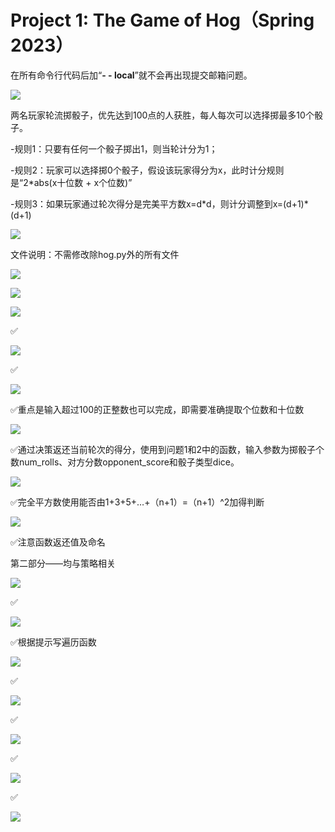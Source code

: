 # Project 1: The Game of Hog（Spring 2023）

在所有命令行代码后加“**- - local**”就不会再出现提交邮箱问题。

![](image/1676352735998_JuHfaKkCDG.png)

两名玩家轮流掷骰子，优先达到100点的人获胜，每人每次可以选择掷最多10个骰子。

\-规则1：只要有任何一个骰子掷出1，则当轮计分为1；

\-规则2：玩家可以选择掷0个骰子，假设该玩家得分为x，此时计分规则是“2\*abs(x十位数 + x个位数)”

\-规则3：如果玩家通过轮次得分是完美平方数x=d\*d，则计分调整到x=(d+1)\*(d+1)

![](image/1676361174706_6ZWkUXOFhF.png)

文件说明：不需修改除hog.py外的所有文件

![](image/1676361476449_vQ23fVSMRE.png)

![](image/1676361551552_2gc9zWkit9.png)

![](image/1676361864559_LFcvkA6S_9.png)

✅

![](image/1676363194962_9cbRGDyQDJ.png)

✅

![](image/1676448364289_uj7moTUuuC.png)

✅重点是输入超过100的正整数也可以完成，即需要准确提取个位数和十位数

![](image/1676448431565_rhNsDVT6JR.png)

✅通过决策返还当前轮次的得分，使用到问题1和2中的函数，输入参数为掷骰子个数num\_rolls、对方分数opponent\_score和骰子类型dice。

![](image/1676449132611_RjzYg-i4rZ.png)

✅完全平方数使用能否由1+3+5+…+（n+1）=（n+1）^2加得判断

![](image/1676458870866_2p9q8uRjWk.png)

✅注意函数返还值及命名

第二部分——均与策略相关

![](image/1676514588168_bEsXf0mfZ2.png)

✅

![](image/image_XM52N89kWN.png)

✅根据提示写遍历函数

![](image/1676526872973_yzggzYAo7L.png)

✅

![](image/1676531051036_yjSHqhyrGc.png)

✅

![](image/1676533058033_5tOkOmmvdK.png)

✅

![](image/1676533663661_hCJPaL-JEz.png)

✅

![](image/1676534289995_Q4xK8nXWrF.png)
